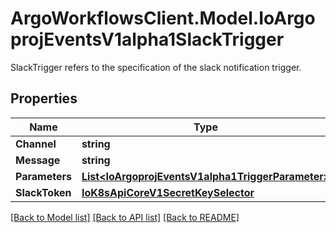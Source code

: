 # ArgoWorkflowsClient.Model.IoArgoprojEventsV1alpha1SlackTrigger
SlackTrigger refers to the specification of the slack notification trigger.

## Properties

Name | Type | Description | Notes
------------ | ------------- | ------------- | -------------
**Channel** | **string** |  | [optional] 
**Message** | **string** |  | [optional] 
**Parameters** | [**List&lt;IoArgoprojEventsV1alpha1TriggerParameter&gt;**](IoArgoprojEventsV1alpha1TriggerParameter.md) |  | [optional] 
**SlackToken** | [**IoK8sApiCoreV1SecretKeySelector**](IoK8sApiCoreV1SecretKeySelector.md) |  | [optional] 

[[Back to Model list]](../README.md#documentation-for-models) [[Back to API list]](../README.md#documentation-for-api-endpoints) [[Back to README]](../README.md)

